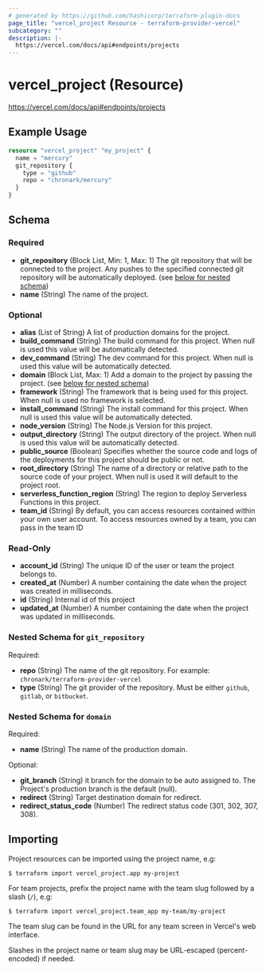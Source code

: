 ```yaml
---
# generated by https://github.com/hashicorp/terraform-plugin-docs
page_title: "vercel_project Resource - terraform-provider-vercel"
subcategory: ""
description: |-
  https://vercel.com/docs/api#endpoints/projects
---
```


# vercel_project (Resource)

https://vercel.com/docs/api#endpoints/projects

## Example Usage

```terraform
resource "vercel_project" "my_project" {
  name = "mercury"
  git_repository {
    type = "github"
    repo = "chronark/mercury"
  }
}
```

<!-- schema generated by tfplugindocs -->
## Schema

### Required

- **git_repository** (Block List, Min: 1, Max: 1) The git repository that will be connected to the project. Any pushes to the specified connected git repository will be automatically deployed. (see [below for nested schema](#nestedblock--git_repository))
- **name** (String) The name of the project.

### Optional

- **alias** (List of String) A list of production domains for the project.
- **build_command** (String) The build command for this project. When null is used this value will be automatically detected.
- **dev_command** (String) The dev command for this project. When null is used this value will be automatically detected.
- **domain** (Block List, Max: 1) Add a domain to the project by passing the project. (see [below for nested schema](#nestedblock--domain))
- **framework** (String) The framework that is being used for this project. When null is used no framework is selected.
- **install_command** (String) The install command for this project. When null is used this value will be automatically detected.
- **node_version** (String) The Node.js Version for this project.
- **output_directory** (String) The output directory of the project. When null is used this value will be automatically detected.
- **public_source** (Boolean) Specifies whether the source code and logs of the deployments for this project should be public or not.
- **root_directory** (String) The name of a directory or relative path to the source code of your project. When null is used it will default to the project root.
- **serverless_function_region** (String) The region to deploy Serverless Functions in this project.
- **team_id** (String) By default, you can access resources contained within your own user account. To access resources owned by a team, you can pass in the team ID

### Read-Only

- **account_id** (String) The unique ID of the user or team the project belongs to.
- **created_at** (Number) A number containing the date when the project was created in milliseconds.
- **id** (String) Internal id of this project
- **updated_at** (Number) A number containing the date when the project was updated in milliseconds.

<a id="nestedblock--git_repository"></a>
### Nested Schema for `git_repository`

Required:

- **repo** (String) The name of the git repository. For example: `chronark/terraform-provider-vercel`
- **type** (String) The git provider of the repository. Must be either `github`, `gitlab`, or `bitbucket`.

<a id="nestedblock--domain"></a>
### Nested Schema for `domain`

Required:

- **name** (String) The name of the production domain.

Optional:

- **git_branch** (String) it branch for the domain to be auto assigned to. The Project's production branch is the default (null).
- **redirect** (String) Target destination domain for redirect.
- **redirect_status_code** (Number) The redirect status code (301, 302, 307, 308).


## Importing

Project resources can be imported using the project name, e.g:

```
$ terraform import vercel_project.app my-project
```

For team projects, prefix the project name with the team slug followed by a slash (`/`), e.g:

```
$ terraform import vercel_project.team_app my-team/my-project
```

The team slug can be found in the URL for any team screen in Vercel's web interface.

Slashes in the project name or team slug may be URL-escaped (percent-encoded) if needed.
